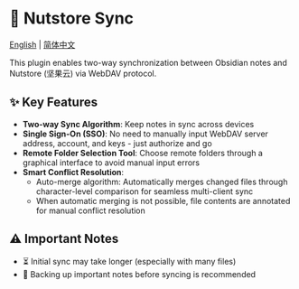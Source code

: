# 🔄 Nutstore Sync

[English](docs/en.md) | [简体中文](docs/zh.md)

This plugin enables two-way synchronization between Obsidian notes and Nutstore (坚果云) via WebDAV protocol.

## ✨ Key Features

- **Two-way Sync Algorithm**: Keep notes in sync across devices
- **Single Sign-On (SSO)**: No need to manually input WebDAV server address, account, and keys - just authorize and go
- **Remote Folder Selection Tool**: Choose remote folders through a graphical interface to avoid manual input errors
- **Smart Conflict Resolution**:
  - Auto-merge algorithm: Automatically merges changed files through character-level comparison for seamless multi-client sync
  - When automatic merging is not possible, file contents are annotated for manual conflict resolution

## ⚠️ Important Notes

- ⏳ Initial sync may take longer (especially with many files)
- 💾 Backing up important notes before syncing is recommended
